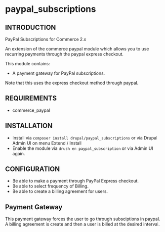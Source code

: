 # paypal_subscriptions

INTRODUCTION
------------
PayPal Subscriptions for Commerce 2.x

An extension of the commerce paypal module which allows you 
to use recurring payments through the paypal express checkout.

This module contains:
- A payment gateway for PayPal subscriptions.

Note that this uses the express checkout method through paypal.

REQUIREMENTS
------------
- commerce_paypal

INSTALLATION
------------
- Install via `composer install drupal/paypal_subscriptions` or
via Drupal Admin UI on menu Extend / Install
- Enable the module via `drush en paypal_subscription` or
via Admin UI again.

CONFIGURATION
-------------
- Be able to make a payment through PayPal Express checkout.
- Be able to select frequency of Billing.
- Be able to create a billing agreement for users.

Payment Gateway
---------------
This payment gateway forces the user to go through subsciptions 
in paypal. A billing agreement is create and then a user is 
billed at the desired interval.

